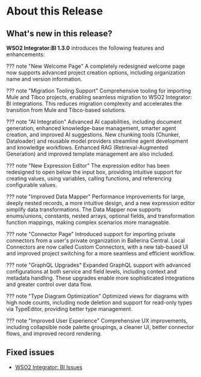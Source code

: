 # About this Release

## What's new in this release?

**WSO2 Integrator:BI 1.3.0** introduces the following features and enhancements:

??? note "New Welcome Page"
    A completely redesigned welcome page now supports advanced project creation options, including organization name and version information.

??? note "Migration Tooling Support"
    Comprehensive tooling for importing Mule and Tibco projects, enabling seamless migration to WSO2 Integrator: BI integrations. This reduces migration complexity and accelerates the transition from Mule and Tibco-based solutions.

??? note "AI Integration"
    Advanced AI capabilities, including document generation, enhanced knowledge-base management, smarter agent creation, and improved AI suggestions. New chunking tools (Chunker, Dataloader) and reusable model providers streamline agent development and knowledge workflows. Enhanced RAG (Retrieval-Augmented Generation) and improved template management are also included.

??? note "New Expression Editor"
    The expression editor has been redesigned to open below the input box, providing intuitive support for creating values, using variables, calling functions, and referencing configurable values.

??? note "Improved Data Mapper"
    Performance improvements for large, deeply nested records, a more intuitive design, and a new expression editor simplify data transformations. The Data Mapper now supports enums/unions, constants, nested arrays, optional fields, and transformation function mappings, making complex scenarios more manageable.

??? note "Connector Page"
    Introduced support for importing private connectors from a user's private organization in Ballerina Central. Local Connectors are now called Custom Connectors, with a new tab-based UI and improved project switching for a more seamless and efficient workflow.

??? note "GraphQL Upgrades"
    Expanded GraphQL support with advanced configurations at both service and field levels, including context and metadata handling. These upgrades enable more sophisticated integrations and greater control over data flow.

??? note "Type Diagram Optimization"
    Optimized views for diagrams with high node counts, including node deletion and support for read-only types via TypeEditor, providing better type management.

??? note "Improved User Experience"
    Comprehensive UX improvements, including collapsible node palette groupings, a cleaner UI, better connector flows, and improved record rendering.

## Fixed issues

- [WSO2 Integrator: BI Issues](https://github.com/wso2/product-ballerina-integrator/milestone/11?closed=1)
